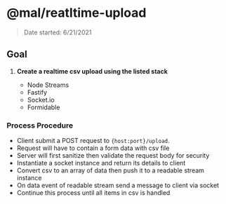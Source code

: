 # @mal/reatltime-upload

> Date started: 6/21/2021

## Goal

1. **Create a realtime csv upload using the listed stack**

    - Node Streams
    - Fastify
    - Socket.io
    - Formidable

### Process Procedure

- Client submit a POST request to `{host:port}/upload`.
- Request will have to contain a form data with csv file
- Server will first sanitize then validate the request body for security
- Instantiate a socket instance and return its details to client
- Convert csv to an array of data then push it to a readable stream instance
- On data event of readable stream send a message to client via socket
- Continue this process until all items in csv is handled

